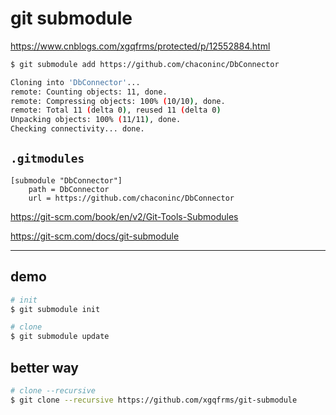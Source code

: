 # git submodule


https://www.cnblogs.com/xgqfrms/protected/p/12552884.html

```sh
$ git submodule add https://github.com/chaconinc/DbConnector

Cloning into 'DbConnector'...
remote: Counting objects: 11, done.
remote: Compressing objects: 100% (10/10), done.
remote: Total 11 (delta 0), reused 11 (delta 0)
Unpacking objects: 100% (11/11), done.
Checking connectivity... done.

```

## `.gitmodules`

```.gitmodules
[submodule "DbConnector"]
	path = DbConnector
	url = https://github.com/chaconinc/DbConnector
```

https://git-scm.com/book/en/v2/Git-Tools-Submodules

https://git-scm.com/docs/git-submodule

***

## demo

```sh
# init
$ git submodule init

# clone
$ git submodule update

```

## better way

```sh
# clone --recursive
$ git clone --recursive https://github.com/xgqfrms/git-submodule

```
